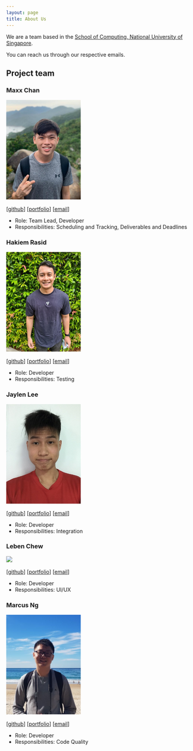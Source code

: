 ```yaml
---
layout: page
title: About Us
---
```


We are a team based in the [School of Computing, National University of Singapore](http://www.comp.nus.edu.sg).

You can reach us through our respective emails.

## Project team

### Maxx Chan

<img src="images/maxxyh.png" width="200px">

[[github](https://github.com/maxxyh)]
[[portfolio](team/maxxyh.md)]
[[email](mailto:maxxchan@u.nus.edu)]

* Role: Team Lead, Developer
* Responsibilities: Scheduling and Tracking, Deliverables and Deadlines

### Hakiem Rasid

<img src="images/hakiem526.png" width="200px">

[[github](http://github.com/hakiem526)]
[[portfolio](team/hakiem526.md)]
[[email](mailto:e0325825@u.nus.edu)]

* Role: Developer
* Responsibilities: Testing

### Jaylen Lee

<img src="images/jaylenlee.png" width="200px">

[[github](http://github.com/Jaylenlee)] 
[[portfolio](team/jaylenlee.md)]
[[email](mailto:e0424677@u.nus.edu)]

* Role: Developer
* Responsibilities: Integration

### Leben Chew

<img src="images/johndoe.png" width="200px">

[[github](http://github.com/lebencwb)]
[[portfolio](team/lebencwb.md)]
[[email](mailto:leben.chew@u.nus.edu)]

* Role: Developer
* Responsibilities: UI/UX

### Marcus Ng

<img src="images/marcus2k.png" width="200px">

[[github](http://github.com/marcus2k)]
[[portfolio](team/marcus2k.md)]
[[email](mailto:marcus@u.nus.edu)]

* Role: Developer
* Responsibilities: Code Quality
